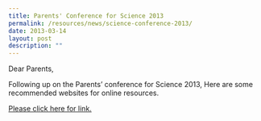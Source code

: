 ```yaml
---
title: Parents' Conference for Science 2013
permalink: /resources/news/science-conference-2013/
date: 2013-03-14
layout: post
description: ""
---
```

Dear Parents,

Following up on the Parents’ conference for Science 2013, Here are some recommended websites for online resources.

[Please click here for link.](http://dl.dropbox.com/u/3806267/Science%20Websites_Online%20Resources.pdf)